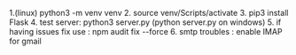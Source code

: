 1.(linux) python3 -m venv venv
2. source venv/Scripts/activate
3. pip3 install Flask
4. test server: python3 server.py (python server.py on windows)
5. if having issues fix use : npm audit fix --force
6. smtp troubles : enable IMAP for gmail